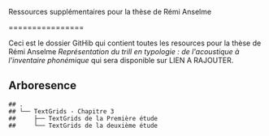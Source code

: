 Ressources supplémentaires pour la thèse de Rémi Anselme

================

Ceci est le dossier GitHib qui contient toutes les resources pour la thèse de Rémi Anselme *Représentation du trill en typologie : de l'acoustique à l'inventaire phonémique* qui sera disponible sur LIEN A RAJOUTER.


## Arboresence

    ## .
    ## └── TextGrids - Chapitre 3
    ##     ├── TextGrids de la Première étude
    ##     └── TextGrids de la deuxième étude
